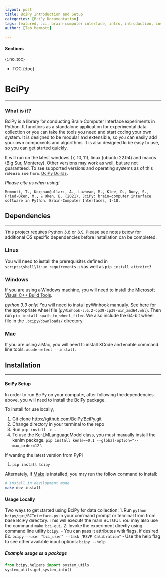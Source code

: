 ```yaml
---
layout: post
title: BciPy Introduction and Setup
categories: [BciPy Documentation]
tags: featured, bci, brain-computer interface, intro, introduction, install, installation, setup, dependencies, python, pip, requirements, requirements-dev, macos, windows, linux, usage
author: [Tab Memmott]

---
```

#### Sections
{:.no_toc}
* TOC
{:toc}

# BciPy
-------

### What is it?

BciPy is a library for conducting Brain-Computer Interface experiments in Python. It functions as a standalone application for experimental data collection or you can take the tools you need and start coding your own system. It is designed to be modular and extensible, so you can easily add your own components and algorithms. It is also designed to be easy to use, so you can get started quickly.

It will run on the latest windows (7, 10, 11), linux (ubuntu 22.04) and macos (Big Sur, Monterey). Other versions may work as well, but are not guaranteed. To see supported versions and operating systems as of this release see here: [BciPy Builds](https://github.com/CAMBI-tech/BciPy/actions/workflows/main.yml).

*Please cite us when using!*

```
Memmott, T., Koçanaoğulları, A., Lawhead, M., Klee, D., Dudy, S., Fried-Oken, M., & Oken, B. (2021). BciPy: brain–computer interface software in Python. Brain-Computer Interfaces, 1-18.
```

## Dependencies
---------------
This project requires Python 3.8 or 3.9. Please see notes below for additional OS specific dependencies before installation can be completed.

### Linux

You will need to install the prerequisites defined in `scripts\shell\linux_requirements.sh` as well as `pip install attrdict3`.

### Windows

If you are using a Windows machine, you will need to install the [Microsoft Visual C++ Build Tools](https://visualstudio.microsoft.com/visual-cpp-build-tools/).

*python 3.9 only!*
You will need to install pyWinhook manually. See [here](https://www.lfd.uci.edu/~gohlke/pythonlibs/#pywinhook) for the appropriate wheel file (`pyWinhook‑1.6.2‑cp39‑cp39‑win_amd64.whl`). Then run `pip install <path_to_wheel_file>`. We also include the 64-bit wheel file in the `.bcipy/downloads/` directory.

### Mac

If you are using a Mac, you will need to install XCode and enable command line tools. `xcode-select --install`. 

## Installation
---------------

#### BciPy Setup

In order to run BciPy on your computer, after following the dependencies above, you will need to install the BciPy package.

To install for use locally,
1. Git clone https://github.com/BciPy/BciPy.git
2. Change directory in your terminal to the repo
3. Run `pip install -e .`
4. To use the KenLMLanguageModel class, you must manually install the kenlm package. `pip install kenlm==0.1 --global-option="--max_order=12"`.


If wanting the latest version from PyPi:
1. `pip install bcipy`

Alternately, if [Make](http://www.mingw.org/) is installed, you may run the follow command to install:

```sh
# install in development mode
make dev-install
```

#### Usage Locally

Two ways to get started using BciPy for data collection:
	1. Run `python bcipy/gui/BCInterface.py` in your command prompt or terminal from from base BciPy directory. This will execute the main BCI GUI. You may also use the command `make bci-gui`. 
	2. Invoke the experiment directly using command line utility `bcipy`.
		- You can pass it attributes with flags, if desired.
				Ex. `bcipy --user "bci_user" --task "RSVP Calibration"`
		- Use the help flag to see other available input options: `bcipy --help`

##### Example usage as a package

```python
from bcipy.helpers import system_utils
system_utils.get_system_info()
```
